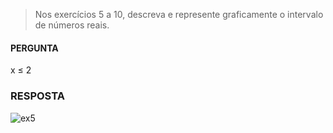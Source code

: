 > Nos exercícios 5 a 10, descreva e represente graficamente o intervalo de números reais.

#### PERGUNTA
x ≤ 2

### RESPOSTA

![ex5](https://pbs.twimg.com/media/D8lXt1wWwAE1V6h?format=jpg&name=small)
